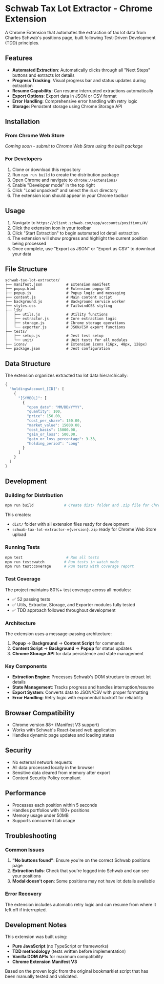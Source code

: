 # Schwab Tax Lot Extractor - Chrome Extension

A Chrome Extension that automates the extraction of tax lot data from Charles Schwab's positions page, built following Test-Driven Development (TDD) principles.

## Features

- **Automated Extraction**: Automatically clicks through all "Next Steps" buttons and extracts lot details
- **Progress Tracking**: Visual progress bar and status updates during extraction
- **Resume Capability**: Can resume interrupted extractions automatically
- **Export Options**: Export data in JSON or CSV format
- **Error Handling**: Comprehensive error handling with retry logic
- **Storage**: Persistent storage using Chrome Storage API

## Installation

### From Chrome Web Store
*Coming soon - submit to Chrome Web Store using the built package*

### For Developers
1. Clone or download this repository
2. Run `npm run build` to create the distribution package
3. Open Chrome and navigate to `chrome://extensions/`
4. Enable "Developer mode" in the top right
5. Click "Load unpacked" and select the `dist` directory
6. The extension icon should appear in your Chrome toolbar

## Usage

1. Navigate to `https://client.schwab.com/app/accounts/positions/#/`
2. Click the extension icon in your toolbar
3. Click "Start Extraction" to begin automated lot detail extraction
4. The extension will show progress and highlight the current position being processed
5. Once complete, use "Export as JSON" or "Export as CSV" to download your data

## File Structure

```
schwab-tax-lot-extractor/
├── manifest.json           # Extension manifest
├── popup.html              # Extension popup UI
├── popup.js                # Popup logic and messaging
├── content.js              # Main content script
├── background.js           # Background service worker
├── styles.css              # TailwindCSS styling
├── lib/
│   ├── utils.js            # Utility functions
│   ├── extractor.js        # Core extraction logic
│   ├── storage.js          # Chrome storage operations
│   └── exporter.js         # JSON/CSV export functions
├── tests/
│   ├── setup.js            # Jest test setup
│   └── unit/               # Unit tests for all modules
├── icons/                  # Extension icons (16px, 48px, 128px)
└── package.json            # Jest configuration
```

## Data Structure

The extension organizes extracted tax lot data hierarchically:

```javascript
{
  "holdingsAccount_[ID]": [
    {
      "[SYMBOL]": [
        {
          "open_date": "MM/DD/YYYY",
          "quantity": 100,
          "price": 150.00,
          "cost_per_share": 150.00,
          "market_value": 15000.00,
          "cost_basis": 15000.00,
          "gain_or_loss": 500.00,
          "gain_or_loss_percentage": 3.33,
          "holding_period": "Long"
        }
      ]
    }
  ]
}
```

## Development

### Building for Distribution

```bash
npm run build              # Create dist/ folder and .zip file for Chrome Web Store
```

This creates:
- `dist/` folder with all extension files ready for development
- `schwab-tax-lot-extractor-v{version}.zip` ready for Chrome Web Store upload

### Running Tests

```bash
npm test                    # Run all tests
npm run test:watch         # Run tests in watch mode
npm run test:coverage      # Run tests with coverage report
```

### Test Coverage

The project maintains 80%+ test coverage across all modules:
- ✅ 52 passing tests
- ✅ Utils, Extractor, Storage, and Exporter modules fully tested
- ✅ TDD approach followed throughout development

### Architecture

The extension uses a message-passing architecture:

1. **Popup** → **Background** → **Content Script** for commands
2. **Content Script** → **Background** → **Popup** for status updates
3. **Chrome Storage API** for data persistence and state management

### Key Components

- **Extraction Engine**: Processes Schwab's DOM structure to extract lot details
- **State Management**: Tracks progress and handles interruption/resume
- **Export System**: Converts data to JSON/CSV with proper formatting
- **Error Handling**: Retry logic with exponential backoff for reliability

## Browser Compatibility

- Chrome version 88+ (Manifest V3 support)
- Works with Schwab's React-based web application
- Handles dynamic page updates and loading states

## Security

- No external network requests
- All data processed locally in the browser
- Sensitive data cleared from memory after export
- Content Security Policy compliant

## Performance

- Processes each position within 5 seconds
- Handles portfolios with 100+ positions
- Memory usage under 50MB
- Supports concurrent tab usage

## Troubleshooting

### Common Issues

1. **"No buttons found"**: Ensure you're on the correct Schwab positions page
2. **Extraction fails**: Check that you're logged into Schwab and can see your positions
3. **Modal doesn't open**: Some positions may not have lot details available

### Error Recovery

The extension includes automatic retry logic and can resume from where it left off if interrupted.

## Development Notes

This extension was built using:
- **Pure JavaScript** (no TypeScript or frameworks)
- **TDD methodology** (tests written before implementation)
- **Vanilla DOM APIs** for maximum compatibility
- **Chrome Extension Manifest V3**

Based on the proven logic from the original bookmarklet script that has been manually tested and validated.